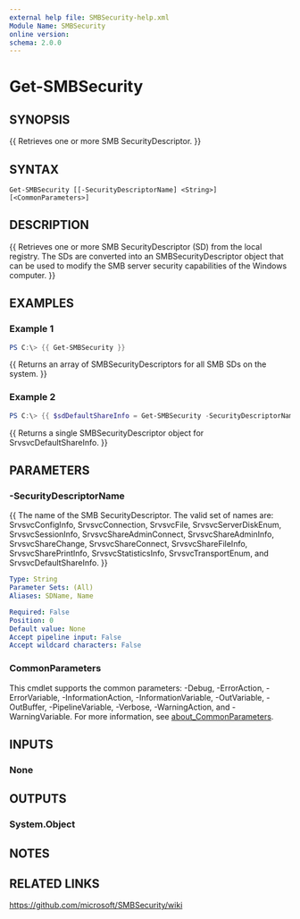 ```yaml
---
external help file: SMBSecurity-help.xml
Module Name: SMBSecurity
online version:
schema: 2.0.0
---
```


# Get-SMBSecurity

## SYNOPSIS
{{ Retrieves one or more SMB SecurityDescriptor. }}

## SYNTAX

```
Get-SMBSecurity [[-SecurityDescriptorName] <String>] [<CommonParameters>]
```

## DESCRIPTION
{{ Retrieves one or more SMB SecurityDescriptor (SD) from the local registry. The SDs are converted into an SMBSecurityDescriptor object that can be used to modify the SMB server security capabilities of the Windows computer. }}

## EXAMPLES

### Example 1
```powershell
PS C:\> {{ Get-SMBSecurity }}
```

{{ Returns an array of SMBSecurityDescriptors for all SMB SDs on the system. }}


### Example 2
```powershell
PS C:\> {{ $sdDefaultShareInfo = Get-SMBSecurity -SecurityDescriptorName SrvsvcDefaultShareInfo }}
```

{{ Returns a single SMBSecurityDescriptor object for SrvsvcDefaultShareInfo. }}


## PARAMETERS

### -SecurityDescriptorName
{{ The name of the SMB SecurityDescriptor. The valid set of names are: SrvsvcConfigInfo, SrvsvcConnection, SrvsvcFile, SrvsvcServerDiskEnum, SrvsvcSessionInfo, SrvsvcShareAdminConnect, SrvsvcShareAdminInfo, SrvsvcShareChange, SrvsvcShareConnect, SrvsvcShareFileInfo, SrvsvcSharePrintInfo, SrvsvcStatisticsInfo, SrvsvcTransportEnum, and SrvsvcDefaultShareInfo. }}

```yaml
Type: String
Parameter Sets: (All)
Aliases: SDName, Name

Required: False
Position: 0
Default value: None
Accept pipeline input: False
Accept wildcard characters: False
```

### CommonParameters
This cmdlet supports the common parameters: -Debug, -ErrorAction, -ErrorVariable, -InformationAction, -InformationVariable, -OutVariable, -OutBuffer, -PipelineVariable, -Verbose, -WarningAction, and -WarningVariable. For more information, see [about_CommonParameters](http://go.microsoft.com/fwlink/?LinkID=113216).

## INPUTS

### None

## OUTPUTS

### System.Object
## NOTES

## RELATED LINKS
https://github.com/microsoft/SMBSecurity/wiki
